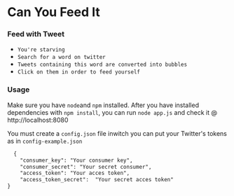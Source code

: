 # Can You Feed It

### Feed with Tweet

- `You're starving`
- `Search for a word on twitter`
- `Tweets containing this word are converted into bubbles` 
- `Click on them in order to feed yourself`

### Usage

Make sure you have `node`and `npm` installed. 
After you have installed dependencies with `npm install`, 
you can run `node app.js` and check it @ http://localhost:8080

You must create a `config.json` file inwitch you can put your Twitter's tokens as in `config-example.json`
```html
  {
    "consumer_key": "Your consumer key",
	"consumer_secret": "Your secret consumer",
	"access_token": "Your acces token",
	"access_token_secret":  "Your secret acces token"
}
```
